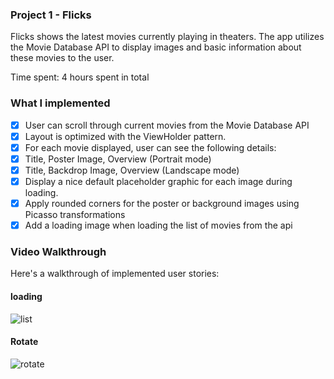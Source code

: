### Project 1 - Flicks

Flicks shows the latest movies currently playing in theaters. The app utilizes the Movie Database API to display images and basic information about these movies to the user.

Time spent: 4  hours spent in total

### What I implemented 

- [x] User can scroll through current movies from the Movie Database API
- [x] Layout is optimized with the ViewHolder pattern.
- [x] For each movie displayed, user can see the following details:
- [x] Title, Poster Image, Overview (Portrait mode)
- [x] Title, Backdrop Image, Overview (Landscape mode)
- [x] Display a nice default placeholder graphic for each image during loading.
- [x] Apply rounded corners for the poster or background images using Picasso transformations
- [x] Add a loading image when loading the list of movies from the api

### Video Walkthrough

Here's a walkthrough of implemented user stories:

#### loading
![list](https://cl.ly/1a1c193O2r1Z/Screen%20Recording%202017-03-27%20at%2005.38%20PM.gif)

#### Rotate
![rotate](https://cl.ly/1u251L2p3W1R/Screen%20Recording%202017-03-27%20at%2005.40%20PM.gif)


